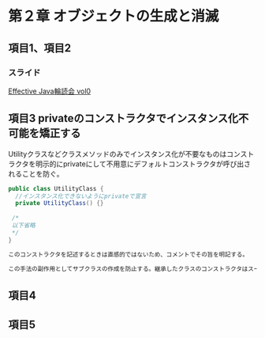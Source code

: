 # 第２章 オブジェクトの生成と消滅

## 項目1、項目2
### スライド
[Effective Java輪読会 vol0](http://www.slideshare.net/leecgeun/effective-javavol0)

## 項目3 privateのコンストラクタでインスタンス化不可能を矯正する
Utilityクラスなどクラスメソッドのみでインスタンス化が不要なものはコンストラクタを明示的にprivateにして不用意にデフォルトコンストラクタが呼び出されることを防ぐ。

```java
public class UtilityClass {
  //インスタンス化できないようにprivateで宣言
  private UtilityClass() {}
 
 /*
 以下省略
 */
}

このコンストラクタを記述するときは直感的ではないため、コメントでその旨を明記する。

この手法の副作用としてサブクラスの作成を防止する。継承したクラスのコンストラクタはスーパークラスのコンストラクタにアクセスできなければならないが、privateなのでアクセすることができない。
```

## 項目4

## 項目5
